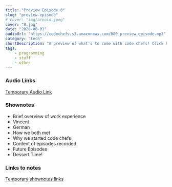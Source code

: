 ```yaml
---
title: "Preview Episode 0"
slug: "preview-episode"
# cover: "img/arnold.jpeg"
cover: "8.jpg"
date: "2020-08-01"
audioUrl: "https://codechefs.s3.amazonaws.com/000_preview_episode.mp3"
category: "tech"
shortDescription: "A preview of what's to come with code chefs! Click here to listen for the first episode"
tags:
    - programming
    - stuff
    - other
---
```


### Audio Links

[Temporary Audio Link](https://www.dropbox.com/s/uhifmzjj7s54q8k/intro_mixed.mp3?dl=0)

### Shownotes

- Brief overview of work experience
- Vincent
- German
- How we both met
- Why we started code chefs
- Content of episodes recorded
- Future Episodes
- Dessert Time!

### Links to notes

[Temporary shownotes links](https://docs.google.com/document/d/1LrYruWM3h4yu-ijPUCV5j7ozjXS1f0MZLgiYjWqi82g/edit?usp=sharing)